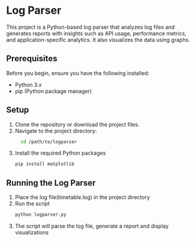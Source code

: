 # Log Parser

This project is a Python-based log parser that analyzes log files and generates reports with insights such as API usage, performance metrics, and application-specific analytics. It also visualizes the data using graphs.

## Prerequisites

Before you begin, ensure you have the following installed:

- Python 3.x
- pip (Python package manager)

## Setup

1. Clone the repository or download the project files.
2. Navigate to the project directory:
   ```bash
     cd /path/to/logparser
   ```
3. Install the required Python packages
    ```bash
    pip install matplotlib
    ```

## Running the Log Parser
1. Place the log file(timetable.log) in the project directory
2. Run the script
    ```bash
    python logparser.py
    ```
3. The script will parse the log file, generate a report and display visualizations


